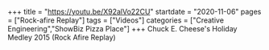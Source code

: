 +++
title = "https://youtu.be/X92alVo22CU"
startdate = "2020-11-06"
pages = ["Rock-afire Replay"]
tags = ["Videos"]
categories = ["Creative Engineering","ShowBiz Pizza Place"]
+++
Chuck E. Cheese's Holiday Medley 2015 (Rock Afire Replay)
